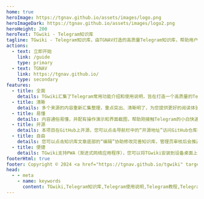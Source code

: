 ```yaml
---
home: true
heroImage: https://tgnav.github.io/assets/images/logo.png
heroImageDark: https://tgnav.github.io/assets/images/logo2.png
heroHeight: 200
heroText: TGwiki - Telegram知识库
tagline: TGwiki - Telegram知识库，由TGNAV打造的高质量Telegram知识库，帮助用户更科学地使用Telegram。
actions:
  - text: 立即开始
    link: /guide
    type: primary
  - text: TGNAV
    link: https://tgnav.github.io/
    type: secondary
features:
  - title: 全面
    details: TGwiki汇集了Telegram常用功能介绍和使用说明，旨在打造一个高质量的Telegram知识库。
  - title: 清晰
    details: 多个来源的内容重新汇集整理，重点突出、清晰明了，为您提供更好的阅读体验。
  - title: 易懂
    details: 内容通俗易懂，并配有操作演示和界面截图，帮助刚接触Telegram的小白快速入门！
  - title: 开源
    details: 本项目在GitHub上开源，您可以点击导航栏中的“开源地址”访问GitHub仓库找到本站的源代码。
  - title: 自由
    details: 您可以点击知识库文章底部的“编辑”协助修改完善知识库，管理员审核后会推送更新。
  - title: 便捷
    details: TGwiki支持PWA（渐进式网络应用程序），您可以将TGwiki安装到设备桌面上。
footerHtml: true
footer: Copyright © 2024 <a href="https://tgnav.github.io/tgwiki" target="_blank">TGwiki</a> by <a href="https://tgnav.github.io/" target="_blank">TGNAV</a><br/><span id="busuanzi_container_site_pv">本站总访问量：<span id="busuanzi_value_site_pv"></span>次</span>
head:
  - - meta
    - name: keywords
      content: TGwiki,Telegram知识库,Telegram使用说明,Telegram教程,Telegram功能介绍,Telegram设置,Telegram使用技巧,TG知识库,TG使用说明,TG教程,TG功能介绍,TG设置,TG使用技巧,电报知识库,电报使用说明,电报教程,电报功能介绍,电报设置,电报使用技巧
---
```

